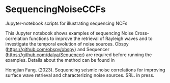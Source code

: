 # SequencingNoiseCCFs
Jupyter-notebook scripts for illustrating sequencing NCFs 

This Jupyter notebook shows examples of sequencing Noise Cross-correlation functions to improve the retrieval of Rayleigh waves and to investigate the temporal evolution of noise sources. Obspy (https://github.com/obspy/obspy) and Sequencer (https://github.com/dalya/Sequencer) are required before running the examples. Details about the method can be found in 

Hongjian Fang. (2023). Sequencing seismic noise correlations for improving surface wave retrieval and characterizing noise sources. SRL. in press.
